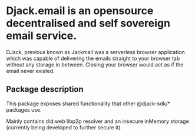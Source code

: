 # Djack.email is an opensource decentralised and self sovereign email service.
DJack, previous known as Jackmail was a serverless browser application which was capable of delivering the emails straight to your browser tab without any storage in between. Closing your browser would act as if the email never existed.

## Package description
This package exposes shared functionality that other @djack-sdk/* packages use.

Mainly contains did:web libp2p resolver and an insecure inMemory storage (currently being developed to further secure it).